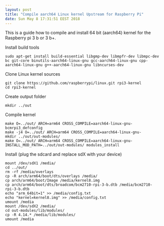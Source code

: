 ```yaml
---
layout: post
title: "Compile aarch64 Linux kernel Upstream for Raspberry Pi"
date: Sun May 8 17:31:51 EEST 2018
---
```

This is a guide how to compile and install 64 bit (aarch64) kernel for the Raspberry pi 3 b or 3 b+.

Install build tools

	sudo apt-get install build-essential libgmp-dev libmpfr-dev libmpc-dev bc git-core binutils-aarch64-linux-gnu gcc-aarch64-linux-gnu cpp-aarch64-linux-gnu g++-aarch64-linux-gnu libncurses-dev

Clone Linux kernel sources

	git clone https://github.com/raspberrypi/linux.git rpi3-kernel
	cd rpi3-kernel

Create output folder

	mkdir ../out

Compile kernel

	make O=../out/ ARCH=arm64 CROSS_COMPILE=aarch64-linux-gnu- bcmrpi3_defconfig
	make -j4 O=../out/ ARCH=arm64 CROSS_COMPILE=aarch64-linux-gnu-
	mkdir ../out/out-modules/
	make O=../out/ ARCH=arm64 CROSS_COMPILE=aarch64-linux-gnu- INSTALL_MOD_PATH=../out/out-modules/ modules_install

Install (plug the sdcard and replace sdX with your device)

	mount /dev/sdX1 /media/
	cd ../out/
	rm -rf /media/overlays
	cp -R arch/arm64/boot/dts/overlays /media/
	cp arch/arm64/boot/Image /media/kernel8.img
	cp arch/arm64/boot/dts/broadcom/bcm2710-rpi-3-b.dtb /media/bcm2710-rpi-3-b.dtb
	echo "arm_64bit=1" >> /media/config.txt
	echo "kernel=kernel8.img" >> /media/config.txt
	umount /media
	mount /dev/sdX2 /media/
	cd out-modules/lib/modules/
	cp -R 4.14.* /media/lib/modules/
	umount /media
